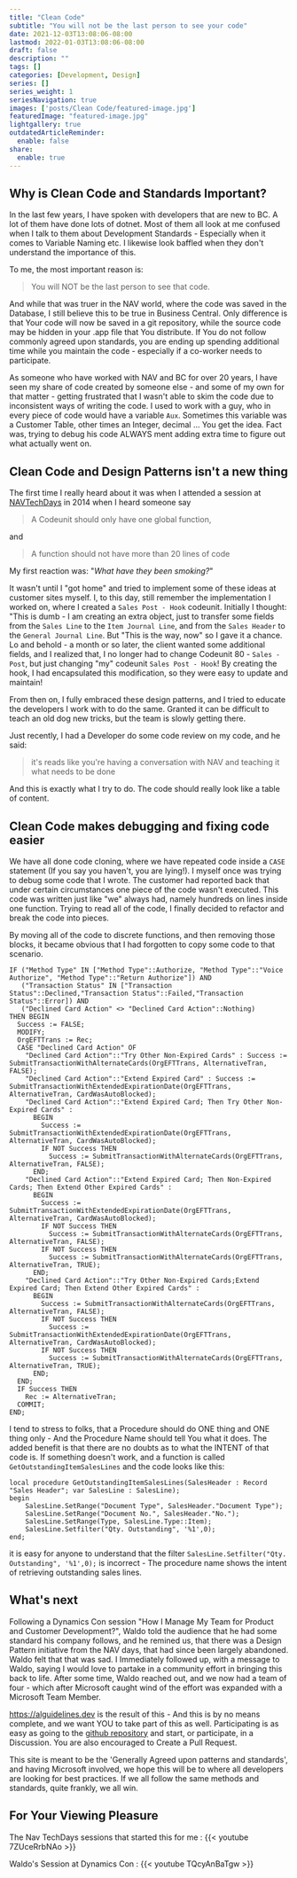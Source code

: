 ```yaml
---
title: "Clean Code"
subtitle: "You will not be the last person to see your code"
date: 2021-12-03T13:08:06-08:00
lastmod: 2022-01-03T13:08:06-08:00
draft: false
description: ""
tags: []
categories: [Development, Design]
series: []
series_weight: 1
seriesNavigation: true
images: ['posts/Clean Code/featured-image.jpg']
featuredImage: "featured-image.jpg"
lightgallery: true
outdatedArticleReminder:
  enable: false
share:
  enable: true
---
```

## Why is Clean Code and Standards Important?

In the last few years, I have spoken with developers that are new to BC. A lot of them have done lots of dotnet. Most of them all look at me confused when I talk to them about Development Standards - Especially when it comes to Variable Naming etc. I likewise look baffled when they don't understand the importance of this.

To me, the most important reason is:

> You will NOT be the last person to see that code.

And while that was truer in the NAV world, where the code was saved in the Database, I still believe this to be true in Business Central. Only difference is that Your code will now be saved in a git repository, while the source code may be hidden in your .app file that You distribute. If You do not follow commonly agreed upon standards, you are ending up spending additional time while you maintain the code - especially if a co-worker needs to participate.

As someone who have worked with NAV and BC for over 20 years, I have seen my share of code created by someone else - and some of my own for that matter - getting frustrated that I wasn't able to skim the code due to inconsistent ways of writing the code. I used to work with a guy, who in every piece of code would have a variable `Aux`. Sometimes this variable was a Customer Table, other times an Integer, decimal ... You get the idea. Fact was, trying to debug his code ALWAYS ment adding extra time to figure out what actually went on.

## Clean Code and Design Patterns isn't a new thing

The first time I really heard about it was when I attended a session at [NAVTechDays](https://bctechdays.com/) in 2014 when I heard someone say

> A Codeunit should only have one global function,

and

> A function should not have more than 20 lines of code

My first reaction was: "*What have they been smoking?*"

It wasn't until I "got home" and tried to implement some of these ideas at customer sites myself. I, to this day, still remember the implementation I worked on, where I created a `Sales Post - Hook` codeunit. Initially I thought: "This is dumb - I am creating an extra object, just to transfer some fields from the `Sales Line` to the `Item Journal Line`, and from the `Sales Header` to the `General Journal Line`. But "This is the way, now" so I gave it a chance. Lo and behold - a month or so later, the client wanted some additional fields, and I realized that, I no longer had to change Codeunit 80 - `Sales - Post`, but just changing "my" codeunit `Sales Post - Hook`! By creating the hook, I had encapsulated this modification, so they were easy to update and maintain!

From then on, I fully embraced these design patterns, and I tried to educate the developers I work with to do the same. Granted it can be difficult to teach an old dog new tricks, but the team is slowly getting there.

Just recently, I had a Developer do some code review on my code, and he said:

> it's reads like you're having a conversation with NAV and teaching it what needs to be done

And this is exactly what I try to do. The code should really look like a table of content.

## Clean Code makes debugging and fixing code easier

We have all done code cloning, where we have repeated code inside a `CASE` statement (If you say you haven't, you are lying!). I myself once was trying to debug some code that I wrote. The customer had reported back that under certain circumstances one piece of the code wasn't executed. This code was written just like "we" always had, namely hundreds on lines inside one function. Trying to read all of the code, I finally decided to refactor and break the code into pieces.

By moving all of the code to discrete functions, and then removing those blocks, it became obvious that I had forgotten to copy some code to that scenario.

```AL
IF ("Method Type" IN ["Method Type"::Authorize, "Method Type"::"Voice Authorize", "Method Type"::"Return Authorize"]) AND
   ("Transaction Status" IN ["Transaction Status"::Declined,"Transaction Status"::Failed,"Transaction Status"::Error]) AND
   ("Declined Card Action" <> "Declined Card Action"::Nothing)
THEN BEGIN
  Success := FALSE;
  MODIFY;
  OrgEFTTrans := Rec;
  CASE "Declined Card Action" OF
    "Declined Card Action"::"Try Other Non-Expired Cards" : Success := SubmitTransactionWithAlternateCards(OrgEFTTrans, AlternativeTran, FALSE);
    "Declined Card Action"::"Extend Expired Card" : Success := SubmitTransactionWithExtendedExpirationDate(OrgEFTTrans, AlternativeTran, CardWasAutoBlocked);
    "Declined Card Action"::"Extend Expired Card; Then Try Other Non-Expired Cards" :
      BEGIN
        Success := SubmitTransactionWithExtendedExpirationDate(OrgEFTTrans, AlternativeTran, CardWasAutoBlocked);
        IF NOT Success THEN
          Success := SubmitTransactionWithAlternateCards(OrgEFTTrans, AlternativeTran, FALSE);
      END;
    "Declined Card Action"::"Extend Expired Card; Then Non-Expired Cards; Then Extend Other Expired Cards" :
      BEGIN
        Success := SubmitTransactionWithExtendedExpirationDate(OrgEFTTrans, AlternativeTran, CardWasAutoBlocked);
        IF NOT Success THEN
          Success := SubmitTransactionWithAlternateCards(OrgEFTTrans, AlternativeTran, FALSE);
        IF NOT Success THEN
          Success := SubmitTransactionWithAlternateCards(OrgEFTTrans, AlternativeTran, TRUE);
      END;
    "Declined Card Action"::"Try Other Non-Expired Cards;Extend Expired Card; Then Extend Other Expired Cards" :
      BEGIN
        Success := SubmitTransactionWithAlternateCards(OrgEFTTrans, AlternativeTran, FALSE);
        IF NOT Success THEN
          Success := SubmitTransactionWithExtendedExpirationDate(OrgEFTTrans, AlternativeTran, CardWasAutoBlocked);
        IF NOT Success THEN
          Success := SubmitTransactionWithAlternateCards(OrgEFTTrans, AlternativeTran, TRUE);
      END;
  END;
  IF Success THEN
    Rec := AlternativeTran;
  COMMIT;
END;
```

I tend to stress to folks, that a Procedure should do ONE thing and ONE thing only - And the Procedure Name should tell You what it does. The added benefit is that there are no doubts as to what the INTENT of that code is. If something doesn't work, and a function is called `GetOutstandingItemSalesLines` and the code looks like this:

```AL
local procedure GetOutstandingItemSalesLines(SalesHeader : Record "Sales Header"; var SalesLine : SalesLine);
begin
    SalesLine.SetRange("Document Type", SalesHeader."Document Type");
    SalesLine.SetRange("Document No.", SalesHeader."No.");
    SalesLine.SetRange(Type, SalesLine.Type::Item);
    SalesLine.Setfilter("Qty. Outstanding", '%1',0);
end;
```

it is easy for anyone to understand that the filter `SalesLine.Setfilter("Qty. Outstanding", '%1',0);` is incorrect - The procedure name shows the intent of retrieving outstanding sales lines.

## What's next

Following a Dynamics Con session "How I Manage My Team for Product and Customer Development?", Waldo  told the audience that he had some standard his company follows, and he remined us, that there was a Design Pattern initiative from the NAV days, that had since been largely abandoned. Waldo felt that that was sad. I Immediately followed up, with a message to Waldo, saying I would love to partake in a community effort in bringing this back to life. After some time, Waldo reached out, and we now had a team of four - which after Microsoft caught wind of the effort was expanded with a Microsoft Team Member.

https://alguidelines.dev is the result of this - And this is by no means complete, and we want YOU to take part of this as well. Participating is as easy as going to the [github repository](https://github.com/microsoft/alguidelines) and start, or participate, in a Discussion. You are also encouraged to Create a Pull Request. 

This site is meant to be the 'Generally Agreed upon patterns and standards', and having Microsoft involved, we hope this will be to where all developers are looking for best practices. If we all follow the same methods and standards, quite frankly, we all win.

## For Your Viewing Pleasure

The Nav TechDays sessions that started this for me :
{{< youtube 7ZUceRrbNAo >}}

Waldo's Session at Dynamics Con :
{{< youtube TQcyAnBaTgw >}}

